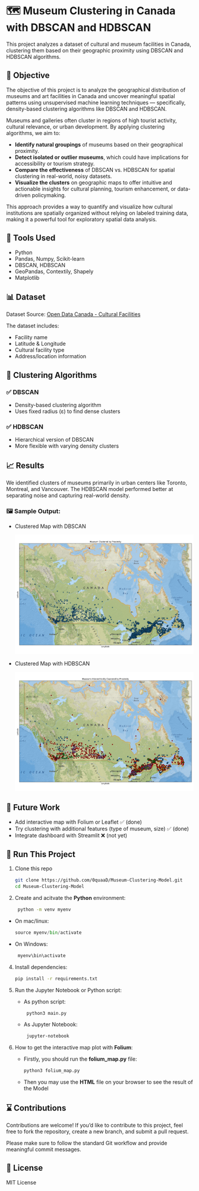 # 🗺️ Museum Clustering in Canada with DBSCAN and HDBSCAN

This project analyzes a dataset of cultural and museum facilities in Canada, clustering them based on their geographic proximity using DBSCAN and HDBSCAN algorithms.


## 🎯 Objective

The objective of this project is to analyze the geographical distribution of museums and art facilities in Canada and uncover meaningful spatial patterns using unsupervised machine learning techniques — specifically, density-based clustering algorithms like DBSCAN and HDBSCAN.

Museums and galleries often cluster in regions of high tourist activity, cultural relevance, or urban development. By applying clustering algorithms, we aim to:
- **Identify natural groupings** of museums based on their geographical proximity.
- **Detect isolated or outlier museums**, which could have implications for accessibility or tourism strategy.
- **Compare the effectiveness** of DBSCAN vs. HDBSCAN for spatial clustering in real-world, noisy datasets.
- **Visualize the clusters** on geographic maps to offer intuitive and actionable insights for cultural planning, tourism enhancement, or data-driven policymaking.

This approach provides a way to quantify and visualize how cultural institutions are spatially organized without relying on labeled training data, making it a powerful tool for exploratory spatial data analysis.


## 🧰 Tools Used

- Python
- Pandas, Numpy, Scikit-learn
- DBSCAN, HDBSCAN
- GeoPandas, Contextily, Shapely
- Matplotlib

## 📊 Dataset

Dataset Source: [Open Data Canada - Cultural Facilities](https://cf-courses-data.s3.us.cloud-object-storage.appdomain.cloud/r-maSj5Yegvw2sJraT15FA/ODCAF-v1-0.csv)

The dataset includes:
- Facility name
- Latitude & Longitude
- Cultural facility type
- Address/location information

## 🧪 Clustering Algorithms

### ✅ DBSCAN
- Density-based clustering algorithm
- Uses fixed radius (ε) to find dense clusters

### ✅ HDBSCAN
- Hierarchical version of DBSCAN
- More flexible with varying density clusters

## 📈 Results

We identified clusters of museums primarily in urban centers like Toronto, Montreal, and Vancouver. The HDBSCAN model performed better at separating noise and capturing real-world density.

### 🖼️ Sample Output:
- Clustered Map with DBSCAN
  
  ![DSBCAN Image](dataset/DBSCAN_output.png)
- Clustered Map with HDBSCAN

  ![HDBSCAN Image](dataset/HDBSCAN_output.png)

## 📌 Future Work

- Add interactive map with Folium or Leaflet ✅ (done)
- Try clustering with additional features (type of museum, size) ✅ (done)
- Integrate dashboard with Streamlit ❌ (not yet)

## 🚀 Run This Project

1. Clone this repo
   ``` bash
   git clone https://github.com/0quaaD/Museum-Clustering-Model.git
   cd Museum-Clustering-Model
   ```
2. Create and acitvate the **Python** environment:
    ``` bash
     python -m venv myenv 
    ```
  - On mac/linux:  
    ```python
    source myenv/bin/activate
    ```
 - On Windows:
   ```powershell
    myenv\bin\activate
   ```
4. Install dependencies:
   ``` bash
   pip install -r requirements.txt
   ```
5. Run the Jupyter Notebook or Python script:
   - As python script:
     
     ```bash
      python3 main.py
     ```
   - As Jupyter Notebook:
     ```bash
      jupyter-notebook
     ```
6. How to get the interactive map plot with **Folium**:
   
   - Firstly, you should run the **folium_map.py** file:

      ```bash
      python3 folium_map.py
     ```
   - Then you may use the **HTML** file on your browser to see the result of the Model
## ⌛ Contributions

Contributions are welcome! If you’d like to contribute to this project, feel free to fork the repository, create a new branch, and submit a pull request.

Please make sure to follow the standard Git workflow and provide meaningful commit messages.

## 📜 License

MIT License
